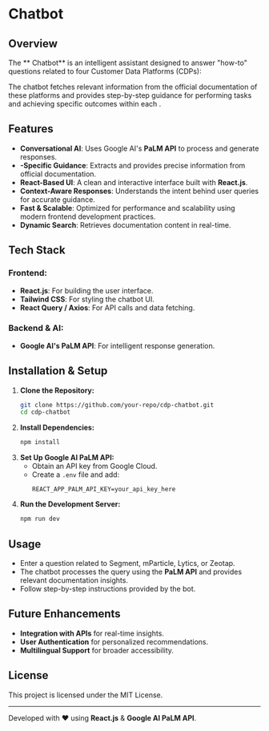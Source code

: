 #  Chatbot

## Overview
The ** Chatbot** is an intelligent assistant designed to answer "how-to" questions related to four Customer Data Platforms (CDPs):


The chatbot fetches relevant information from the official documentation of these platforms and provides step-by-step guidance for performing tasks and achieving specific outcomes within each .

## Features
- **Conversational AI**: Uses Google AI's **PaLM API** to process and generate responses.
- **-Specific Guidance**: Extracts and provides precise information from official documentation.
- **React-Based UI**: A clean and interactive interface built with **React.js**.
- **Context-Aware Responses**: Understands the intent behind user queries for accurate guidance.
- **Fast & Scalable**: Optimized for performance and scalability using modern frontend development practices.
- **Dynamic Search**: Retrieves documentation content in real-time.

## Tech Stack
### Frontend:
- **React.js**: For building the user interface.
- **Tailwind CSS**: For styling the chatbot UI.
- **React Query / Axios**: For API calls and data fetching.

### Backend & AI:
- **Google AI's PaLM API**: For intelligent response generation.

## Installation & Setup
1. **Clone the Repository:**
   ```sh
   git clone https://github.com/your-repo/cdp-chatbot.git
   cd cdp-chatbot
   ```
2. **Install Dependencies:**
   ```sh
   npm install
   ```
3. **Set Up Google AI PaLM API:**
   - Obtain an API key from Google Cloud.
   - Create a `.env` file and add:
     ```env
     REACT_APP_PALM_API_KEY=your_api_key_here
     ```
4. **Run the Development Server:**
   ```sh
   npm run dev
   ```

## Usage
- Enter a question related to Segment, mParticle, Lytics, or Zeotap.
- The chatbot processes the query using the **PaLM API** and provides relevant documentation insights.
- Follow step-by-step instructions provided by the bot.

## Future Enhancements
- **Integration with  APIs** for real-time insights.
- **User Authentication** for personalized recommendations.
- **Multilingual Support** for broader accessibility.

## License
This project is licensed under the MIT License.

---
Developed with ❤️ using **React.js** & **Google AI PaLM API**.

